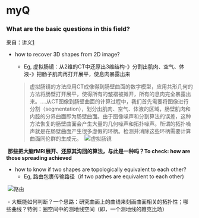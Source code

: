 # myQ 

### What are the basic questions in this field?
  来自：讲义[1](https://mp.weixin.qq.com/s/Dgrf_Slxp-I7xw6uUf4JnA)
  
- how to recover 3D shapes from 2D image?

  + Eg, 虚拟肠镜：从2维的CT中还原出3维结构-》分割出肌肉、空气、体液-》把肠子肌肉再打开展平，使息肉暴露出来
  
  >虚拟肠镜的方法应用CT成像得到肠壁曲面的数字模型，应用共形几何的方法将肠壁打开展平，使得所有的皱褶被摊开，所有的息肉完全暴露出来。....从CT图像到肠壁曲面的计算过程中，我们首先需要将图像进行分割（segmentation），划分出肌肉、空气、体液的区域，肠壁肌肉和内腔的分界曲面即为肠壁曲面。由于图像噪声和分割算法的误差，这种方法恢复的肠壁曲面会产生大量的几何噪声和拓扑噪声。所谓的拓扑噪声就是在肠壁曲面产生很多虚假的环柄。检测并消除这些环柄需要计算曲面同伦群的生成元。
  ![虚拟肠镜](http://mmbiz.qpic.cn/mmbiz/JcQsXQ30gelKfxLQvqgg6ON1Eic7t2icWK47SmlrENOaeNe86OA3v3FYMsnkfHhTPPx7IEueNO7KV994MzaTxH3g/640?wx_fmt=png&tp=webp&wxfrom=5&wx_lazy=1)
  
  **那些把大脑fMRI展开、还原其沟回的算法，与此是一种吗？To check: how are those spreading achieved**
  
- how to know if two shapes are topologically equivalent to each other?
  
  - Eg, 路由包裹传输路径（if two pathes are equivalent to each other)
  
  ![路由](http://mmbiz.qpic.cn/mmbiz_png/JcQsXQ30gemb9v5DAP7s9bylkE3eCnhL0Dnxibd36eZDrjFxhMCNgAEj8ibZ1jPiaibOIcT1a0W8osXDuWxmfqicEug/640?wx_fmt=png&tp=webp&wxfrom=5&wx_lazy=1)
  
  - 大概能如何判断？一个思路：研究曲面上的曲线来刻画曲面相关的拓扑性；哪些曲线？特例：圈空间中的测地线空间（即，一个测地线的雅克比场）

#
  
